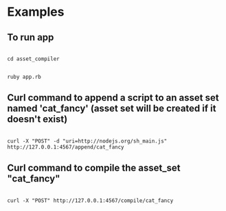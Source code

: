 Examples
=======================

To run app
------------------------------------------------------------------------------------------------------

<code>
cd asset_compiler

ruby app.rb
</code>

Curl command to append a script to an asset set named 'cat_fancy' (asset set will be created if it doesn't exist)
------------------------------------------------------------------------------------------------------

<code>
curl -X "POST" -d "uri=http://nodejs.org/sh_main.js" http://127.0.0.1:4567/append/cat_fancy
</code>

Curl command to compile the asset_set "cat_fancy"
------------------------------------------------------------------------------------------------------
<code>
curl -X "POST" http://127.0.0.1:4567/compile/cat_fancy
</code>